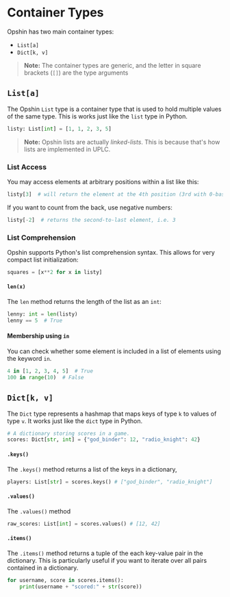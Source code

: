 # Container Types

Opshin has two main container types:

- `List[a]`
- `Dict[k, v]`

>**Note:** The container types are generic, and the letter in square brackets (`[]`) are the type arguments

## `List[a]`

The Opshin `List` type is a container type that is used to hold multiple values of the same type.
This is works just like the `list` type in Python.

```python
listy: List[int] = [1, 1, 2, 3, 5]
```

>**Note:** Opshin lists are actually *linked-lists*.
> This is because that's how lists are implemented in UPLC.

### List Access

You may access elements at arbitrary positions within a list like this:

```python
listy[3]  # will return the element at the 4th position (3rd with 0-based indexing), i.e. 3
```

If you want to count from the back, use negative numbers:

```python
listy[-2]  # returns the second-to-last element, i.e. 3
```

### List Comprehension

Opshin supports Python's list comprehension syntax.
This allows for very compact list initialization:

```python
squares = [x**2 for x in listy]
```

#### `len(x)`

The `len` method returns the length of the list as an `int`:

```python
lenny: int = len(listy) 
lenny == 5  # True
```

#### Membership using `in`

You can check whether some element is included in a list of elements using the keyword `in`.

```python
4 in [1, 2, 3, 4, 5]  # True
100 in range(10)  # False
```

## `Dict[k, v]`

The `Dict` type represents a hashmap that maps keys of type `k` to values of type `v`.
It works just like the `dict` type in Python.

```python
# A dictionary storing scores in a game.
scores: Dict[str, int] = {"god_binder": 12, "radio_knight": 42}
```


#### `.keys()`

The `.keys()` method returns a list of the keys in a dictionary,

```python
players: List[str] = scores.keys() # ["god_binder", "radio_knight"]
```

#### `.values()`

The `.values()` method

```python
raw_scores: List[int] = scores.values() # [12, 42]
```

#### `.items()`


The `.items()` method returns a tuple of the each key-value pair in the dictionary.
This is particularly useful if you want to iterate over all pairs contained in a dictionary.

```python
for username, score in scores.items():
    print(username + "scored:" + str(score))
```
